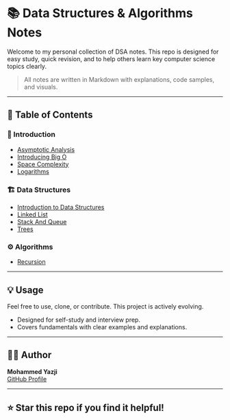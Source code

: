 # 📚 Data Structures & Algorithms Notes

Welcome to my personal collection of DSA notes. This repo is designed for easy study, quick revision, and to help others learn key computer science topics clearly.

> All notes are written in Markdown with explanations, code samples, and visuals.

---

## 📂 Table of Contents

### 🔰 Introduction

- [Asymptotic Analysis](./notes/Intro/1-Asymptotic%20Analysis.md)
- [Introducing Big O](./notes/Intro/2-Introducing%20Big%20O.md)
- [Space Complexity](./notes/Intro/3-Space%20Complexity.md)
- [Logarithms](./notes/Intro/4-Logarithms.md)

### 🏗️ Data Structures

- [Introduction to Data Structures](./notes/DS/1-Intro%20to%20DS.md)
- [Linked List](./notes/DS/2-linked_list.md)
- [Stack And Queue](./notes/DS/3-stack_queue.md)
- [Trees](./notes/DS/4-trees.md)

### ⚙️ Algorithms

- [Recursion](./notes/Algo/recursion/recursion.md)

---

## 💡 Usage

Feel free to use, clone, or contribute. This project is actively evolving.

- Designed for self-study and interview prep.
- Covers fundamentals with clear examples and explanations.

---

## 🧑‍💻 Author

**Mohammed Yazji**  
[GitHub Profile](https://github.com/MohammedYazji)

---

## ⭐️ Star this repo if you find it helpful!
